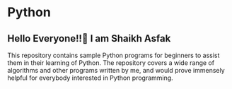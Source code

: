 # Python

<h2>Hello Everyone!!🙌 I am Shaikh Asfak</h2>

<p>This repository contains sample Python programs for beginners to assist them in their learning of Python. The repository covers a wide range of algorithms and other programs written by me, and would prove immensely helpful for everybody interested in Python programming.</p><br>
